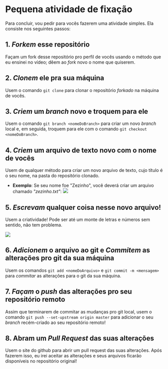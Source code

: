 # Pequena atividade de fixação
Para concluir, vou pedir para vocês fazerem uma atividade simples. Ela consiste nos seguintes passos:

## 1. _Forkem_ esse repositório
Façam um fork desse repositório pro perfil de vocês usando o método que eu ensinei no vídeo; dêem ao _fork_ novo o nome que quiserem.

## 2. _Clonem_ ele pra sua máquina
Usem o comando ``git clone`` para clonar o repositório _forkado_ na máquina de vocês.

## 3. _Criem_ um _branch_ novo e troquem para ele
Usem o comando ``git branch <nomeDoBranch>`` para criar um novo _branch_ local e, em seguida, troquem para ele com o comando ``git checkout <nomeDoBranch>``.

## 4. _Criem_ um arquivo de texto novo com o nome de vocês
Usem de qualquer método para criar um novo arquivo de texto, cujo título é o seu nome, na pasta do repositório clonado.
- __Exemplo__: Se seu nome foe "Zezinho", você deverá criar um arquivo chamado _"zezinho.txt"_:
  ![](https://github.com/user-attachments/assets/354fe914-40db-438b-8380-81afaaf9477c)

## 5. _Escrevam_ qualquer coisa nesse novo arquivo!
Usem a criatividade! Pode ser até um monte de letras e números sem sentido, não tem problema.

![](https://github.com/user-attachments/assets/7d396d3a-d748-43c4-9860-cdc80bedbd87)

## 6. _Adicionem_ o arquivo ao git e _Commitem_ as alterações pro git da sua máquina
Usem os comandos ``git add <nomeDoArquivo>`` e ``git commit -m <mensagem>`` para _commitar_ as alterações para o git da sua máquina.

## 7. _Façam_ o _push_ das alterações pro seu repositório remoto
Assim que terminarem de commitar as mudanças pro git local, usem o comando ``git push --set-upstream origin master`` para adicionar o seu _branch_ 
recém-criado ao seu repositório remoto!

## 8. Abram um _Pull Request_ das suas alterações
Usem o site do github para abrir um pull request das suas alterações. Após fazerem isso, eu irei aceitar as alterações e seus arquivos ficarão disponíveis no
repositório original!
